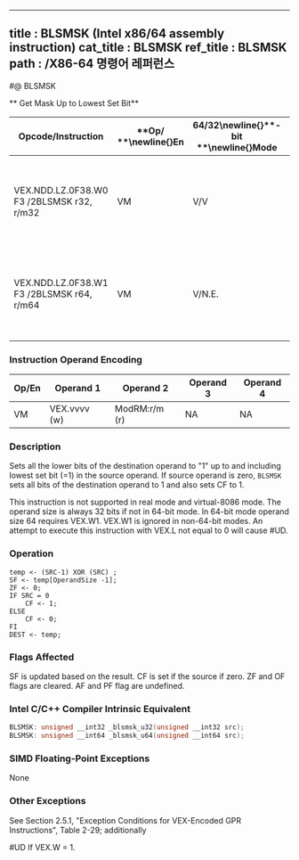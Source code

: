 ----------------------------
title : BLSMSK (Intel x86/64 assembly instruction)
cat_title : BLSMSK
ref_title : BLSMSK
path : /X86-64 명령어 레퍼런스
----------------------------
#@ BLSMSK

** Get Mask Up to Lowest Set Bit**

|**Opcode/Instruction**|**Op/ **\newline{}**En**|**64/32**\newline{}**-bit **\newline{}**Mode**|**CPUID **\newline{}**Feature **\newline{}**Flag**|**Description**|
|----------------------|------------------------|----------------------------------------------|--------------------------------------------------|---------------|
|VEX.NDD.LZ.0F38.W0 F3 /2BLSMSK r32, r/m32|VM|V/V|BMI1|Set all lower bits in r32 to "1" starting from bit 0 to lowest set bit in r/m32.|
|VEX.NDD.LZ.0F38.W1 F3 /2BLSMSK r64, r/m64|VM|V/N.E.|BMI1|Set all lower bits in r64 to "1" starting from bit 0 to lowest set bit in r/m64.|
### Instruction Operand Encoding


|Op/En|Operand 1|Operand 2|Operand 3|Operand 4|
|-----|---------|---------|---------|---------|
|VM|VEX.vvvv (w)|ModRM:r/m (r)|NA|NA|
### Description


Sets all the lower bits of the destination operand to "1" up to and including lowest set bit (=1) in the source operand. If source operand is zero, `BLSMSK` sets all bits of the destination operand to 1 and also sets CF to 1.

This instruction is not supported in real mode and virtual-8086 mode. The operand size is always 32 bits if not in 64-bit mode. In 64-bit mode operand size 64 requires VEX.W1. VEX.W1 is ignored in non-64-bit modes. An attempt to execute this instruction with VEX.L not equal to 0 will cause #UD.


### Operation

```info-verb
temp <- (SRC-1) XOR (SRC) ;
SF <- temp[OperandSize -1];
ZF <- 0;
IF SRC = 0
    CF <- 1;
ELSE
    CF <- 0;
FI
DEST <- temp;
```
### Flags Affected


SF is updated based on the result. CF is set if the source if zero. ZF and OF flags are cleared. AF and PF flag are undefined.


### Intel C/C++ Compiler Intrinsic Equivalent

```cpp
BLSMSK: unsigned __int32 _blsmsk_u32(unsigned __int32 src);
BLSMSK: unsigned __int64 _blsmsk_u64(unsigned __int64 src);
```
### SIMD Floating-Point Exceptions


None

### Other Exceptions


See Section 2.5.1, "Exception Conditions for VEX-Encoded GPR Instructions", Table 2-29; additionally

#UD  If VEX.W = 1.

